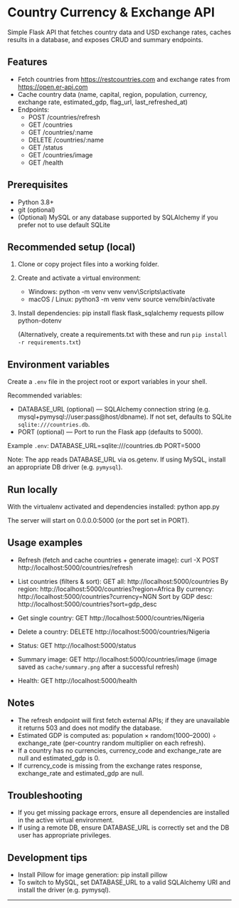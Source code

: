 # Country Currency & Exchange API

Simple Flask API that fetches country data and USD exchange rates, caches results in a database, and exposes CRUD and summary endpoints.

## Features
- Fetch countries from https://restcountries.com and exchange rates from https://open.er-api.com
- Cache country data (name, capital, region, population, currency, exchange rate, estimated_gdp, flag_url, last_refreshed_at)
- Endpoints:
  - POST /countries/refresh
  - GET /countries
  - GET /countries/:name
  - DELETE /countries/:name
  - GET /status
  - GET /countries/image
  - GET /health

## Prerequisites
- Python 3.8+
- git (optional)
- (Optional) MySQL or any database supported by SQLAlchemy if you prefer not to use default SQLite

## Recommended setup (local)
1. Clone or copy project files into a working folder.
2. Create and activate a virtual environment:
   - Windows:
     python -m venv venv
     venv\Scripts\activate
   - macOS / Linux:
     python3 -m venv venv
     source venv/bin/activate

3. Install dependencies:
   pip install flask flask_sqlalchemy requests pillow python-dotenv

   (Alternatively, create a requirements.txt with these and run `pip install -r requirements.txt`)

## Environment variables
Create a `.env` file in the project root or export variables in your shell.

Recommended variables:
- DATABASE_URL (optional) — SQLAlchemy connection string (e.g. mysql+pymysql://user:pass@host/dbname). If not set, defaults to SQLite `sqlite:///countries.db`.
- PORT (optional) — Port to run the Flask app (defaults to 5000).

Example `.env`:
DATABASE_URL=sqlite:///countries.db
PORT=5000

Note: The app reads DATABASE_URL via os.getenv. If using MySQL, install an appropriate DB driver (e.g. `pymysql`).

## Run locally
With the virtualenv activated and dependencies installed:
python app.py

The server will start on 0.0.0.0:5000 (or the port set in PORT).

## Usage examples

- Refresh (fetch and cache countries + generate image):
  curl -X POST http://localhost:5000/countries/refresh

- List countries (filters & sort):
  GET all: http://localhost:5000/countries
  By region: http://localhost:5000/countries?region=Africa
  By currency: http://localhost:5000/countries?currency=NGN
  Sort by GDP desc: http://localhost:5000/countries?sort=gdp_desc

- Get single country:
  GET http://localhost:5000/countries/Nigeria

- Delete a country:
  DELETE http://localhost:5000/countries/Nigeria

- Status:
  GET http://localhost:5000/status

- Summary image:
  GET http://localhost:5000/countries/image
  (image saved as `cache/summary.png` after a successful refresh)

- Health:
  GET http://localhost:5000/health

## Notes
- The refresh endpoint will first fetch external APIs; if they are unavailable it returns 503 and does not modify the database.
- Estimated GDP is computed as: population × random(1000–2000) ÷ exchange_rate (per-country random multiplier on each refresh).
- If a country has no currencies, currency_code and exchange_rate are null and estimated_gdp is 0.
- If currency_code is missing from the exchange rates response, exchange_rate and estimated_gdp are null.

## Troubleshooting
- If you get missing package errors, ensure all dependencies are installed in the active virtual environment.
- If using a remote DB, ensure DATABASE_URL is correctly set and the DB user has appropriate privileges.

## Development tips
- Install Pillow for image generation: pip install pillow
- To switch to MySQL, set DATABASE_URL to a valid SQLAlchemy URI and install the driver (e.g. pymysql).

---
